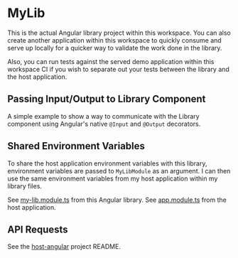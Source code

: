 # MyLib

This is the actual Angular library project within this workspace. You can also create another application within this workspace to quickly consume and serve up locally for a quicker way to validate the work done in the library.

Also, you can run tests against the served demo application within this workspace CI if you wish to separate out your tests between the library and the host application.

## Passing Input/Output to Library Component

A simple example to show a way to communicate with the Library component using Angular's native `@Input` and `@Output` decorators.

## Shared Environment Variables

To share the host application environment variables with this library, environment variables are passed to `MyLibModule` as an argument. I can then use the same environment variables from my host application within my library files.

See [my-lib.module.ts](./src/lib/my-lib.module.ts) from this Angular library.
See [app.module.ts](../../../host-angular/src/app/app.module.ts) from the host application.

## API Requests

See the [host-angular](../../../host-angular/README.md) project README.
